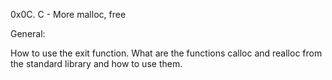0x0C. C - More malloc, free



General:

How to use the exit function.
What are the functions calloc and realloc from the standard library and how to use them.
